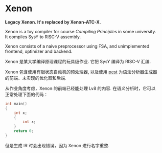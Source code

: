 # Xenon

**Legacy Xenon. It's replaced by Xenon-ATC-X.**

Xenon is a toy compiler for course *Compiling Principles* in some university. It compiles SysY to RISC-V assembly.

Xenon consists of a naive preprocessor using FSA, and unimplemented frontend, optimizer and backend.

Xenon 是某大学编译原理课程的玩具级作业. 它把 SysY 编译为 RISC-V 汇编.

Xenon 包含使用有限状态自动机的预处理器, 以及使用 [pest](pest.rs) 为语法分析器生成器的前端、未实现的优化器和后端.

从作业角度考虑，Xenon 的前端已经能处理 Lv8 的内容. 在语义分析时，它可以正常处理下面的代码：

```c
int main()
{
    int x;
    {
        int x;
    }
    return 0;
}
```

但是生成 IR 时会出现错误，因为 Xenon 进行名字重整.
